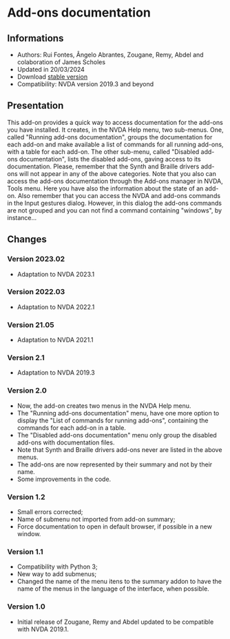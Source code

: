 ﻿# Add-ons documentation #

## Informations ##
* Authors: Rui Fontes, Ângelo Abrantes, Zougane, Remy, Abdel and colaboration of James Scholes
* Updated in 20/03/2024
* Download [stable version][1]
* Compatibility: NVDA version 2019.3 and beyond

## Presentation ##
This add-on provides a quick way to access documentation for the add-ons you have installed.
It creates, in the NVDA Help menu, two  sub-menus.
One, called "Running add-ons documentation", groups the documentation for each add-on and make available  a list of commands for all running add-ons, with a table for each add-on.
The other sub-menu, called "Disabled add-ons documentation",  lists the disabled add-ons, gaving access to its documentation.
Please, remember that the Synth and Braille drivers add-ons will not appear in any of the above categories.
Note that you also can access the add-ons documentation through the Add-ons manager in NVDA, Tools menu. Here you have also the information about the state of an add-on.
Also remember that you can access the NVDA and add-ons commands in the Input gestures dialog. However, in this dialog the add-ons commands are not grouped and you can not find a command containing "windows", by instance...

## Changes ##

### Version 2023.02 ###
* Adaptation to NVDA 2023.1

### Version 2022.03 ###
* Adaptation to NVDA 2022.1

### Version 21.05 ###
* Adaptation to NVDA 2021.1

### Version 2.1 ###
* Adaptation to NVDA 2019.3

### Version 2.0 ###
* Now, the add-on creates two menus in the NVDA Help menu.
* The "Running add-ons documentation" menu, have one more option to display the "List of commands for running add-ons", containing the commands for each add-on in a table.
* The "Disabled add-ons documentation" menu only group the disabled add-ons with documentation files.
* Note that Synth and Braille drivers add-ons never are listed in the above menus.
* The add-ons are now represented by their summary and not by their name.
* Some improvements in the code.

### Version 1.2 ###
* Small errors corrected;
* Name of submenu not imported from add-on summary;
* Force documentation to open in default browser, if possible in a new window.

### Version 1.1 ###
* Compatibility with Python 3;
* New way to add submenus;
* Changed the name of the menu itens to the summary addon to have the name of the menus in the language of the interface, when possible.

### Version 1.0 ###
* Initial release of Zougane, Remy and Abdel updated to be compatible with NVDA 2019.1.

[1]: https://github.com/ruifontes/addonsHelp/releases/download/2024.03.20/addonsHelp-2024.03.20.nvda-addon
